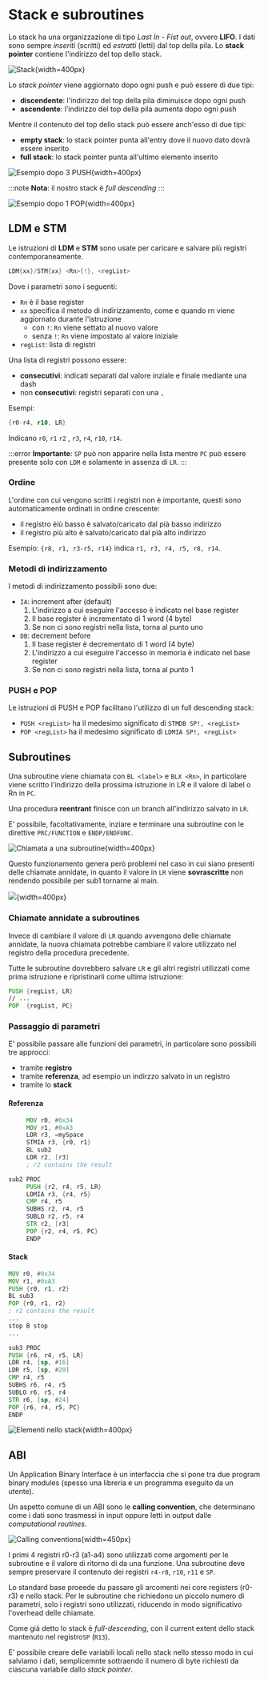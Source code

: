 # Stack e subroutines
<!-- lezione24: -->

Lo stack ha una organizzazione di tipo _Last In - Fist out_, ovvero **LIFO**. I dati sono sempre _inseriti_ (scritti) ed _estratti_ (letti) dal top della pila. Lo **stack pointer** contiene l'indirizzo del top dello stack.

![Stack](../images/11_stack.png){width=400px}

Lo _stack pointer_ viene aggiornato dopo ogni push e può essere di due tipi:

- **discendente**: l'indirizzo del top della pila diminuisce dopo ogni push
- **ascendente**: l'indirizzo del top della pila aumenta dopo ogni push

Mentre il contenuto del top dello stack può essere anch'esso di due tipi:

- **empty stack**: lo stack pointer punta all'entry dove il nuovo dato dovrà essere inserito
- **full stack**: lo stack pointer punta all'ultimo elemento inserito

![Esempio dopo 3 PUSH](../images/11_stack_examples.png){width=400px}

:::note
**Nota**: il nostro stack è _full descending_
:::

![Esempio dopo 1 POP](../images/11_stack_pop_examples.png){width=400px}

## LDM e STM

Le istruzioni di **LDM** e **STM** sono usate per caricare e salvare più registri contemporaneamente.

```asm
LDM{xx}/STM{xx} <Rn>{!}, <regList>
```

Dove i parametri sono i seguenti:

- `Rn` è il base register
- `xx` specifica il metodo di indirizzamento, come e quando rn viene aggiornato durante l'istruzione
  - con `!`: `Rn` viene settato al nuovo valore
  - senza `!`: `Rn` viene impostato al valore iniziale
- `regList`: lista di registri

Una lista di registri possono essere:

- **consecutivi**: indicati separati dal valore inziale e finale mediante una dash
- non **consecutivi**: registri separati con una `,`

Esempi:

```asm
{r0-r4, r10, LR}
```

Indicano `r0`, `r1` `r2` , `r3`, `r4`, `r10`, `r14`.

:::error
**Importante**: `SP` può non apparire nella lista mentre `PC` può essere presente solo con `LDM` e solamente in assenza di `LR`.
:::

### Ordine

L'ordine con cui vengono scritti i registri non è importante, questi sono automaticamente ordinati in ordine crescente:

- il registro èiù basso è salvato/caricato dal pià basso indirizzo
- il registro più alto è salvato/caricato dal pià alto indirizzo

Esempio: `{r8, r1, r3-r5, r14}` indica `r1, r3, r4, r5, r8, r14`.

### Metodi di indirizzamento

I metodi di indirizzamento possibili sono due:

- `IA`: increment after (default)
    1. L'indirizzo a cui eseguire l'accesso è indicato nel base register
    2. Il base register è incrementato di 1 word (4 byte)
    3. Se non ci sono registri nella lista, torna al punto uno
- `DB`: decrement before
    1. Il base register è decrementato di 1 word (4 byte)
    2. L'indirizzo a cui eseguire l'accesso in memoria è indicato nel base register
    3. Se non ci sono registri nella lista, torna al punto 1

### PUSH e POP

Le istruzioni di PUSH e POP facilitano l'utilizzo di un full descending stack:

- `PUSH <regList>` ha il medesimo significato di `STMDB SP!, <regList>`
- `POP <regList>` ha il medesimo significato di `LDMIA SP!, <regList>`

## Subroutines

Una subroutine viene chiamata con `BL <label>` e `BLX <Rn>`, in particolare viene scritto l'indirizzo della prossima istruzione in LR e il valore di label o Rn in `PC`.

Una procedura **reentrant** finisce con un branch all'indirizzo salvato in `LR`. 

E' possibile, facoltativamente, inziare e terminare una subroutine con le direttive `PRC/FUNCTION` e `ENDP/ENDFUNC`.

![Chiamata a una subroutine](../images/11_cal_subroutin.png){width=400px}

Questo funzionamento genera però problemi nel caso in cui siano presenti delle chiamate annidate, in quanto il valore in `LR` viene **sovrascritte** non rendendo possibile per sub1 tornarne al main.

![](../images/11_nested_call.png){width=400px}

### Chiamate annidate a subroutines

Invece di cambiare il valore di `LR` quando avvengono delle chiamate annidate, la nuova chiamata potrebbe cambiare il valore utilizzato nel registro della procedura precedente.

Tutte le subroutine dovrebbero salvare `LR` e gli altri registri utilizzati come prima istruzione e ripristinarli come ultima istruzione: 

```asm
PUSH {regList, LR}
// ...
POP  {regList, PC}
```

### Passaggio di parametri

E' possibile passare alle funzioni dei parametri, in particolare sono possibili tre approcci:

- tramite **registro**
- tramite **referenza**, ad esempio un indirzzo salvato in un registro
- tramite lo **stack**

#### Referenza

```asm
     MOV r0, #0x34
     MOV r1, #0xA3
     LDR r3, =mySpace
     STMIA r3, {r0, r1}
     BL sub2
     LDR r2, [r3]
     ; r2 contains the result

sub2 PROC
     PUSH {r2, r4, r5, LR}
     LDMIA r3, {r4, r5}
     CMP r4, r5
     SUBHS r2, r4, r5
     SUBLO r2, r5, r4
     STR r2, [r3]
     POP {r2, r4, r5, PC}
     ENDP
```

#### Stack

```asm
MOV r0, #0x34
MOV r1, #0xA3
PUSH {r0, r1, r2}
BL sub3
POP {r0, r1, r2}
; r2 contains the result
...
stop B stop
...

sub3 PROC
PUSH {r6, r4, r5, LR}
LDR r4, [sp, #16]
LDR r5, [sp, #20]
CMP r4, r5
SUBHS r6, r4, r5
SUBLO r6, r5, r4
STR r6, [sp, #24]
POP {r6, r4, r5, PC}
ENDP
```

![Elementi nello stack](../images/11_elements_stack.png){width=400px}

## ABI
<!-- lezione25: 24-11-2022 -->

Un Application Binary Interface è un interfaccia che si pone tra due program binary modules (spesso una libreria e un programma eseguito da un utente).

Un aspetto comune di un ABI sono le **calling convention**, che determinano come i dati sono trasmessi in input oppure letti in output dalle _computational routines_.

![Calling conventions](../images/11_call_conv.png){width=450px}

I primi 4 registri r0-r3 (a1-a4) sono utilizzati come argomenti per le subroutine e il valore di ritorno di da una funzione. Una subroutine deve sempre preservare il contenuto dei registri `r4-r8`, `r10`, `r11` e `SP`.

Lo standard base proeede du passare gli arcomenti nei core registers (r0-r3) e nello stack. Per le subroutine che richiedono un piccolo numero di parametri, solo i registri sono utilizzati, riducendo in modo significativo l'overhead delle chiamate.

Come già detto lo stack è _full-descending_, con il current extent dello stack mantenuto nel registro`SP` (`R13`).

E' possibile creare delle variabili locali nello stack nello stesso modo in cui salviamo i dati, semplicemnte sottraendo il numero di byte richiesti da ciascuna variabile dallo _stack pointer_.